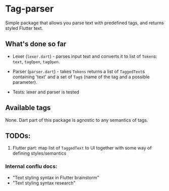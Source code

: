 # Tag-parser

Simple package that allows you parse text with predefined tags, and returns styled Flutter text.

## What's done so far

- Lexer (`lexer.dart`) - parses input text and converts it to list of `Token`s: `text`, `tagOpen`, `tagOpen`.

- Parser (`parser.dart`) - takes `Tokens` returns a list of `TaggedText`s containing 'text' and a set of `Tag`s (name of the tag and a possible parameter).

- Tests: lexer and parser is tested

## Available tags

None. Dart part of this package is agnostic to any semantics of tags.

## TODOs:

1. Flutter part: map list of `TaggedText` to UI together with some way of defining styles/semantics

### Internal conflu docs:

- "Text styling syntax in Flutter brainstorm"
- "Text styling syntax research"
